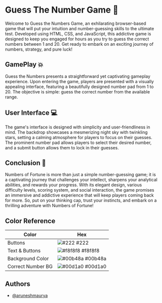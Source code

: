 
# Guess The Number Game 🎉
Welcome to Guess the Numbers Game, an exhilarating browser-based game that will put your intuition and number-guessing skills to the ultimate test. Developed using HTML, CSS, and JavaScript, this addictive game is designed to keep you engaged for hours as you try to guess the correct numbers between 1 and 20. Get ready to embark on an exciting journey of numbers, strategy, and pure luck!




## GamePlay 💥
Guess the Numbers presents a straightforward yet captivating gameplay experience. Upon entering the game, players are presented with a visually appealing interface, featuring a beautifully designed number pad from 1 to 20. The objective is simple: guess the correct number from the available range.
## User Interface 💻
The game's interface is designed with simplicity and user-friendliness in mind. The backdrop showcases a mesmerizing night sky with twinkling stars, setting a calming atmosphere for players to focus on their guesses. The prominent number pad allows players to select their desired number, and a submit button allows them to lock in their guesses.




## Conclusion 🚨
Numbers of Fortune is more than just a simple number-guessing game; it is a captivating journey that challenges your intellect, sharpens your analytical abilities, and rewards your progress. With its elegant design, various difficulty levels, scoring system, and social interaction, the game promises an immersive and addictive experience that will keep players coming back for more. So, put on your thinking cap, trust your instincts, and embark on a thrilling adventure with Numbers of Fortune!





## Color Reference

| Color             | Hex                                                                |
| ----------------- | ------------------------------------------------------------------ |
| Buttons  | ![#222](https://via.placeholder.com/10/0a192f?text=+) #222 |
| Text & Buttons | ![#f8f8f8](https://via.placeholder.com/10/f8f8f8?text=+) #f8f8f8 |
|Background Color | ![#00b48a](https://via.placeholder.com/10/00b48a?text=+) #00b48a |
| Correct Number BG | ![#00d1a0](https://via.placeholder.com/10/00b48a?text=+) #00d1a0 |


## Authors

- [@aruneshmaurya](https://www.github.com/aruneshmaurya)

